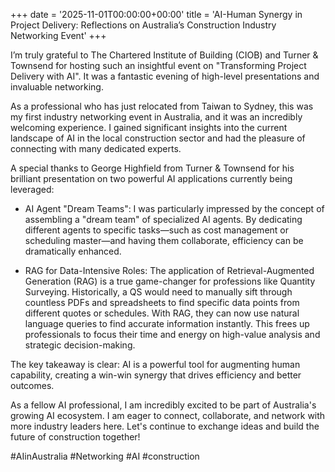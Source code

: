 +++
date = '2025-11-01T00:00:00+00:00'
title = 'AI-Human Synergy in Project Delivery: Reflections on Australia’s Construction Industry Networking Event'
+++

I’m truly grateful to The Chartered Institute of Building (CIOB) and Turner & Townsend for hosting such an insightful event on "Transforming Project Delivery with AI". It was a fantastic evening of high-level presentations and invaluable networking.

As a professional who has just relocated from Taiwan to Sydney, this was my first industry networking event in Australia, and it was an incredibly welcoming experience. I gained significant insights into the current landscape of AI in the local construction sector and had the pleasure of connecting with many dedicated experts.

A special thanks to George Highfield from Turner & Townsend for his brilliant presentation on two powerful AI applications currently being leveraged:

* AI Agent "Dream Teams": I was particularly impressed by the concept of assembling a "dream team" of specialized AI agents. By dedicating different agents to specific tasks—such as cost management or scheduling master—and having them collaborate, efficiency can be dramatically enhanced.

* RAG for Data-Intensive Roles: The application of Retrieval-Augmented Generation (RAG) is a true game-changer for professions like Quantity Surveying. Historically, a QS would need to manually sift through countless PDFs and spreadsheets to find specific data points from different quotes or schedules. With RAG, they can now use natural language queries to find accurate information instantly. This frees up professionals to focus their time and energy on high-value analysis and strategic decision-making.

The key takeaway is clear: AI is a powerful tool for augmenting human capability, creating a win-win synergy that drives efficiency and better outcomes.

As a fellow AI professional, I am incredibly excited to be part of Australia's growing AI ecosystem. I am eager to connect, collaborate, and network with more industry leaders here. Let's continue to exchange ideas and build the future of construction together!

#AIinAustralia #Networking #AI #construction
